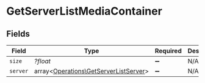 # GetServerListMediaContainer


## Fields

| Field                                                                                   | Type                                                                                    | Required                                                                                | Description                                                                             | Example                                                                                 |
| --------------------------------------------------------------------------------------- | --------------------------------------------------------------------------------------- | --------------------------------------------------------------------------------------- | --------------------------------------------------------------------------------------- | --------------------------------------------------------------------------------------- |
| `size`                                                                                  | *?float*                                                                                | :heavy_minus_sign:                                                                      | N/A                                                                                     | 1                                                                                       |
| `server`                                                                                | array<[Operations\GetServerListServer](../../Models/Operations/GetServerListServer.md)> | :heavy_minus_sign:                                                                      | N/A                                                                                     |                                                                                         |